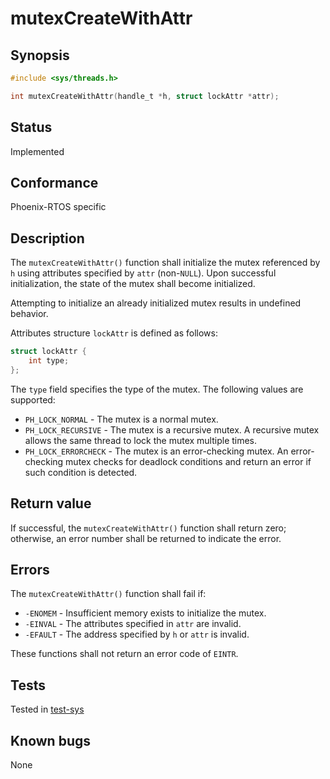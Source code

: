 # mutexCreateWithAttr

## Synopsis

```c
#include <sys/threads.h>

int mutexCreateWithAttr(handle_t *h, struct lockAttr *attr);
```

## Status

Implemented

## Conformance

Phoenix-RTOS specific

## Description

The `mutexCreateWithAttr()` function shall initialize the mutex referenced by `h` using attributes specified by `attr`
(non-`NULL`). Upon successful initialization, the state of the mutex shall become initialized.

Attempting to initialize an already initialized mutex results in undefined behavior.

Attributes structure `lockAttr` is defined as follows:

```c
struct lockAttr {
	int type;
};
```

The `type` field specifies the type of the mutex. The following values are supported:

* `PH_LOCK_NORMAL` - The mutex is a normal mutex.
* `PH_LOCK_RECURSIVE` - The mutex is a recursive mutex. A recursive mutex allows the same thread to lock the mutex
multiple times.
* `PH_LOCK_ERRORCHECK` - The mutex is an error-checking mutex. An error-checking mutex checks for deadlock conditions
and return an error if such condition is detected.

## Return value

If successful, the `mutexCreateWithAttr()` function shall return zero; otherwise, an error number shall be returned to
indicate the error.

## Errors

The `mutexCreateWithAttr()` function shall fail if:

* `-ENOMEM` - Insufficient memory exists to initialize the mutex.
* `-EINVAL` - The attributes specified in `attr` are invalid.
* `-EFAULT` - The address specified by `h` or `attr` is invalid.

These functions shall not return an error code of `EINTR`.

## Tests

Tested in [test-sys](https://github.com/phoenix-rtos/phoenix-rtos-tests/tree/master/sys)

## Known bugs

None

